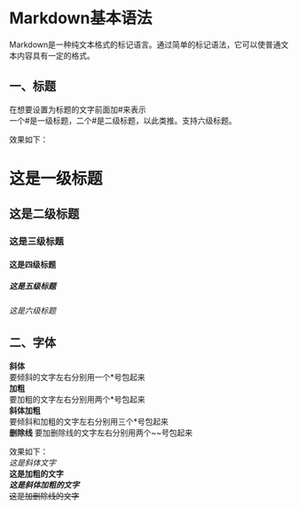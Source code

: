 # Markdown基本语法

Markdown是一种纯文本格式的标记语言。通过简单的标记语法，它可以使普通文本内容具有一定的格式。

## 一、标题

在想要设置为标题的文字前面加#来表示  
一个#是一级标题，二个#是二级标题，以此类推。支持六级标题。  

效果如下：

# 这是一级标题

## 这是二级标题

### 这是三级标题

#### 这是四级标题

##### 这是五级标题

###### 这是六级标题

## 二、字体

**斜体**  
要倾斜的文字左右分别用一个\*号包起来  
**加粗**  
要加粗的文字左右分别用两个\*号包起来  
**斜体加粗**  
要倾斜和加粗的文字左右分别用三个\*号包起来  
**删除线**
要加删除线的文字左右分别用两个~~号包起来  

效果如下：  
*这是斜体文字*  
**这是加粗的文字**  
***这是斜体加粗的文字***  
~~这是加删除线的文字~~
